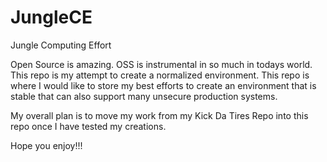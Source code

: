 # JungleCE
Jungle Computing Effort

Open Source is amazing. OSS is instrumental in so much in todays world. This repo is my attempt to create a normalized environment. This repo is where I would like to store my best efforts to create an environment that is stable that can also support many unsecure production systems. 

My overall plan is to move my work from my Kick Da Tires Repo into this repo once I have tested my creations.

Hope you enjoy!!!
